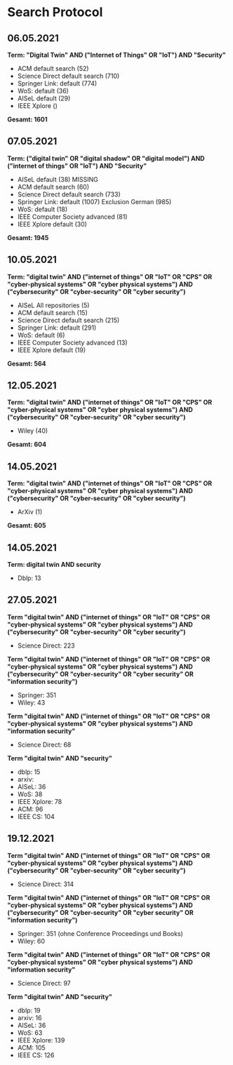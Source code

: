 # Search Protocol

## 06.05.2021

**Term:  "Digital Twin" AND ("Internet of Things" OR "IoT") AND "Security"**
- ACM default search (52)
- Science Direct default search (710)
- Springer Link: default (774)
- WoS: default (36)
- AISeL default (29)
- IEEE Xplore ()

**Gesamt: 1601**

## 07.05.2021

**Term: ("digital twin" OR "digital shadow" OR "digital model") AND ("internet of things" OR "IoT") AND "Security"**

- AISeL default (38) MISSING
- ACM default search (60)
- Science Direct default search (733)
- Springer Link: default (1007) Exclusion German (985)
- WoS: default (18)
- IEEE Computer Society advanced (81)
- IEEE Xplore default (30)

**Gesamt: 1945**

## 10.05.2021

**Term: "digital twin" AND ("internet of things" OR "IoT" OR "CPS" OR "cyber-physical systems" OR "cyber physical systems") AND ("cybersecurity" OR "cyber-security" OR "cyber security")**

- AISeL All repositories (5)
- ACM default search (15)
- Science Direct default search (215)
- Springer Link: default (291)
- WoS: default (6)
- IEEE Computer Society advanced (13)
- IEEE Xplore default (19)

**Gesamt: 564**

## 12.05.2021

  **Term: "digital twin" AND ("internet of things" OR "IoT" OR "CPS" OR "cyber-physical systems" OR "cyber physical systems") AND ("cybersecurity" OR "cyber-security" OR "cyber security")**

 - Wiley (40)

 **Gesamt: 604**

## 14.05.2021

 **Term: "digital twin" AND ("internet of things" OR "IoT" OR "CPS" OR "cyber-physical systems" OR "cyber physical systems") AND ("cybersecurity" OR "cyber-security" OR "cyber security")**

 - ArXiv (1)

  **Gesamt: 605**

## 14.05.2021

**Term:  digital twin  AND  security**

- Dblp: 13


## 27.05.2021

**Term "digital twin" AND ("internet of things" OR "IoT" OR "CPS" OR "cyber-physical systems" OR "cyber physical systems") AND ("cybersecurity" OR "cyber-security" OR "cyber security")**

- Science Direct: 223

**Term "digital twin" AND ("internet of things" OR "IoT" OR "CPS" OR "cyber-physical systems" OR "cyber physical systems") AND ("cybersecurity" OR "cyber-security" OR "cyber security" OR "information security")**

- Springer: 351
- Wiley: 43

**Term "digital twin" AND ("internet of things" OR "IoT" OR "CPS" OR "cyber-physical systems" OR "cyber physical systems") AND "information security"**

- Science Direct: 68

**Term "digital twin" AND "security"**

- dblp: 15
- arxiv:
- AISeL: 36
- WoS: 38
- IEEE Xplore: 78
- ACM: 96
- IEEE CS: 104

## 19.12.2021

**Term "digital twin" AND ("internet of things" OR "IoT" OR "CPS" OR "cyber-physical systems" OR "cyber physical systems") AND ("cybersecurity" OR "cyber-security" OR "cyber security")**

- Science Direct: 314

**Term "digital twin" AND ("internet of things" OR "IoT" OR "CPS" OR "cyber-physical systems" OR "cyber physical systems") AND ("cybersecurity" OR "cyber-security" OR "cyber security" OR "information security")**

- Springer: 351 (ohne Conference Proceedings und Books)
- Wiley: 60

**Term "digital twin" AND ("internet of things" OR "IoT" OR "CPS" OR "cyber-physical systems" OR "cyber physical systems") AND "information security"**

- Science Direct: 97

**Term "digital twin" AND "security"**

- dblp: 19
- arxiv: 16
- AISeL: 36
- WoS: 63
- IEEE Xplore: 139
- ACM: 105
- IEEE CS: 126